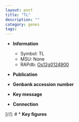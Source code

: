 ```yaml
---
layout: post
title: "TL"
description: ""
category: genes
tags: 
---
```


* **Information**  
    + Symbol: TL  
    + MSU: None  
    + RAPdb: [Os12g0124900](http://rapdb.dna.affrc.go.jp/viewer/gbrowse_details/irgsp1?name=Os12g0124900)  

* **Publication**  

* **Genbank accession number**  

* **Key message**  

* **Connection**  

[//]: # * **Key figures**  



